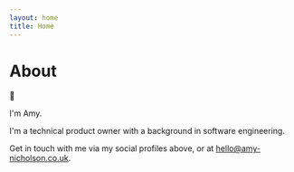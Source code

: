 ```yaml
---
layout: home
title: Home
---
```


# About

:wave:

I'm Amy.

I'm a technical product owner with a background in software engineering.

Get in touch with me via my social profiles above, or at [hello@amy-nicholson.co.uk](mailto://hello@amy-nicholson.co.uk).
